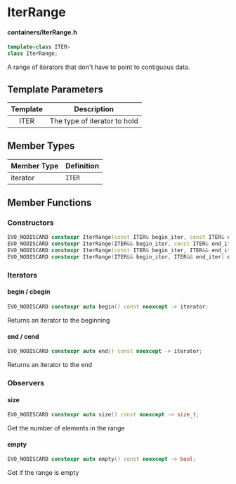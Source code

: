 # IterRange
#### containers/IterRange.h

```C++
template<class ITER>
class IterRange;
```

A range of iterators that don't have to point to contiguous data.



## Template Parameters

| Template | Description                  |
|:--------:|------------------------------|
|   ITER   | The type of iterator to hold |


## Member Types

| Member Type | Definition |
|-------------|------------|
| iterator    | `ITER`     |


## Member Functions

### Constructors
```C++
EVO_NODISCARD constexpr IterRange(const ITER& begin_iter, const ITER& end_iter) noexcept;
EVO_NODISCARD constexpr IterRange(ITER&& begin_iter, const ITER& end_iter) noexcept;
EVO_NODISCARD constexpr IterRange(const ITER& begin_iter, ITER&& end_iter) noexcept;
EVO_NODISCARD constexpr IterRange(ITER&& begin_iter, ITER&& end_iter) noexcept;
```

### Iterators

#### begin / cbegin
```C++
EVO_NODISCARD constexpr auto begin() const noexcept -> iterator;
```
Returns an iterator to the beginning


#### end / cend
```C++
EVO_NODISCARD constexpr auto end() const noexcept -> iterator;
```
Returns an iterator to the end



### Observers

#### size
```C++
EVO_NODISCARD constexpr auto size() const noexcept -> size_t;
```
Get the number of elements in the range


#### empty
```C++
EVO_NODISCARD constexpr auto empty() const noexcept -> bool;
```
Get if the range is empty
